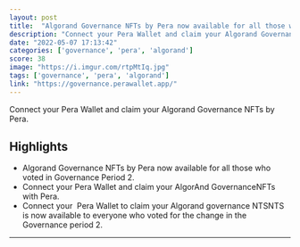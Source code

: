 ```yaml
---
layout: post
title:  "Algorand Governance NFTs by Pera now available for all those who voted in Governance Period 2"
description: "Connect your Pera Wallet and claim your Algorand Governance NFTs by Pera."
date: "2022-05-07 17:13:42"
categories: ['governance', 'pera', 'algorand']
score: 38
image: "https://i.imgur.com/rtpMtIq.jpg"
tags: ['governance', 'pera', 'algorand']
link: "https://governance.perawallet.app/"
---
```


Connect your Pera Wallet and claim your Algorand Governance NFTs by Pera.

## Highlights

- Algorand Governance NFTs by Pera now available for all those who voted in Governance Period 2.
- Connect your Pera Wallet and claim your AlgorAnd GovernanceNFTs with Pera.
- Connect your  Pera Wallet to claim your Algorand governance NTSNTS is now available to everyone who voted for the change in the Governance period 2.

---
